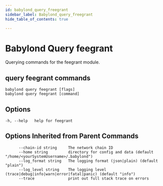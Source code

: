 ```yaml
---
id: babylond_query_freegrant
sidebar_label: Babylond_query_freegrant
hide_table_of_contents: true

---
```


# Babylond Query feegrant
Querying commands for the feegrant module.
## query feegrant commands
```
babylond query feegrant [flags]
babylond query feegrant [command]
```
## Options
```
-h, --help   help for feegrant
```
## Options Inherited from Parent Commands
```
      --chain-id string     The network chain ID
      --home string         directory for config and data (default "/home/<yourSystemUsername>/.babylond")
      --log_format string   The logging format (json|plain) (default "plain")
      --log_level string    The logging level (trace|debug|info|warn|error|fatal|panic) (default "info")
      --trace               print out full stack trace on errors
```